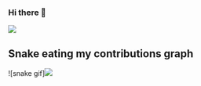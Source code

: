 ### Hi there 👋
<img src = "https://github-readme-stats.vercel.app/api?username=aliujia&show_icons=true&theme=radical">

## Snake eating my contributions graph
![snake gif]<img src = "https://github.com/aliujia/aliujia/blob/output/github-contribution-grid-snake.gif">

<!--
**aliujia/aliujia** is a ✨ _special_ ✨ repository because its `README.md` (this file) appears on your GitHub profile.

Here are some ideas to get you started:

- 🔭 I’m currently working on ...
- 🌱 I’m currently learning ...
- 👯 I’m looking to collaborate on ...
- 🤔 I’m looking for help with ...
- 💬 Ask me about ...
- 📫 How to reach me: ...
- 😄 Pronouns: ...
- ⚡ Fun fact: ...
-->
